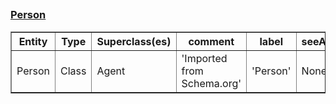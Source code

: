 ## <h3><a href="https://schema.org/Person">Person</a></h3><table border="1" class="dataframe">
  <thead>
    <tr style="text-align: center;">
      <th>Entity</th>
      <th>Type</th>
      <th>Superclass(es)</th>
      <th>comment</th>
      <th>label</th>
      <th>seeAlso</th>
    </tr>
  </thead>
  <tbody>
    <tr>
      <td>Person</td>
      <td>Class</td>
      <td>Agent</td>
      <td>'Imported from Schema.org'</td>
      <td>'Person'</td>
      <td>None</td>
    </tr>
  </tbody>
</table>